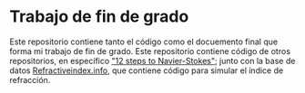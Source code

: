 # Trabajo de fin de grado

Este repositorio contiene tanto el código como el docuemento final que forma mi trabajo de fin de grado. Este repositorio contiene código de otros repositorios, en específico ["12 steps to Navier-Stokes"](https://github.com/barbagroup/CFDPython); junto con la base de datos [Refractiveindex.info](https://github.com/polyanskiy/refractiveindex.info-scripts/tree/master), que contiene código para simular el índice de refracción.
